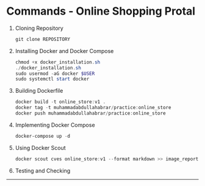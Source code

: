 # Commands - Online Shopping Protal

1. Cloning Repository
    ```powershell
    git clone REPOSITORY
    ```

2. Installing Docker and Docker Compose
    ```powershell
    chmod +x docker_installation.sh
    ./docker_installation.sh
    sudo usermod -aG docker $USER
    sudo systemctl start docker
    ```

3. Building Dockerfile
    ```powershell
    docker build -t online_store:v1 .
    docker tag -t muhammadabdullahabrar/practice:online_store
    docker push muhammadabdullahabrar/practice:online_store
    ```
4. Implementing Docker Compose
    ```powershell
    docker-compose up -d
    ```
5. Using Docker Scout
    ```powershell
    docker scout cves online_store:v1 --format markdown >> image_report.md
    ```
6. Testing and Checking

---